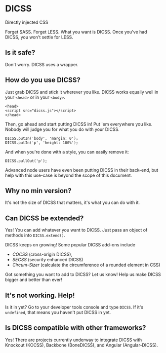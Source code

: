 # DICSS
Directly injected CSS

Forget SASS. Forget LESS. What you want is DICSS. Once you've had DICSS, you won't settle for LESS.

## Is it safe?
Don't worry. DICSS uses a wrapper.

## How do you use DICSS?
Just grab DICSS and stick it wherever you like. DICSS works equally well in your `<head>` or in your `<body>`.

```
<head>
<script src="dicss.js"></script>
</head>
```

Then, go ahead and start putting DICSS in! Put 'em everywhere you like. Nobody will judge you for what you do with your DICSS.

```
DICSS.putIn('body', 'margin: 0');
DICSS.putIn('p', 'height: 100%');
```

And when you're done with a style, you can easily remove it:

```
DICSS.pullOut('p');
```

Advanced node users have even been putting DICSS in their back-end, but help with this use-case is beyond the scope of this document.

## Why no min version?
It's not the size of DICSS that matters, it's what you can do with it.

## Can DICSS be extended?
Yes! You can add whatever you want to DICSS. Just pass an object of methods into `DICSS.extend()`.

DICSS keeps on growing! Some popular DICSS add-ons include

* *COCSS* (cross-origin DICSS),
* *SECSS* (security enhanced DICSS)
* *Circum-Sizer* (calculate the circumference of a rounded element in CSS)

Got something you want to add to DICSS? Let us know! Help us make DICSS bigger and better than ever!

## It's not working. Help!
Is it in yet? Go to your developer tools console and type `DICSS`. If it's `undefined`, that means you haven't put DICSS in yet. 

## Is DICSS compatible with other frameworks?
Yes! There are projects currently underway to integrate DICSS with Knockout (KOCSS), Backbone (BoneDICSS), and Angular (Angular-DICSS).
